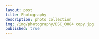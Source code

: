 ```yaml
---
layout: post
title: Photography
description: photo collection
img: /img/photography/DSC_0084 copy.jpg
published: true
---
```

<div class="img_row">
	<img class="col" src="{{ site.baseurl }}/img/photography/DSC_0084 copy.jpg
" alt="" title="example image"/>
	<img class="col" src="{{ site.baseurl }}/img/photography/DSC_0118.jpg" alt="" title="example image"/>
</div>
